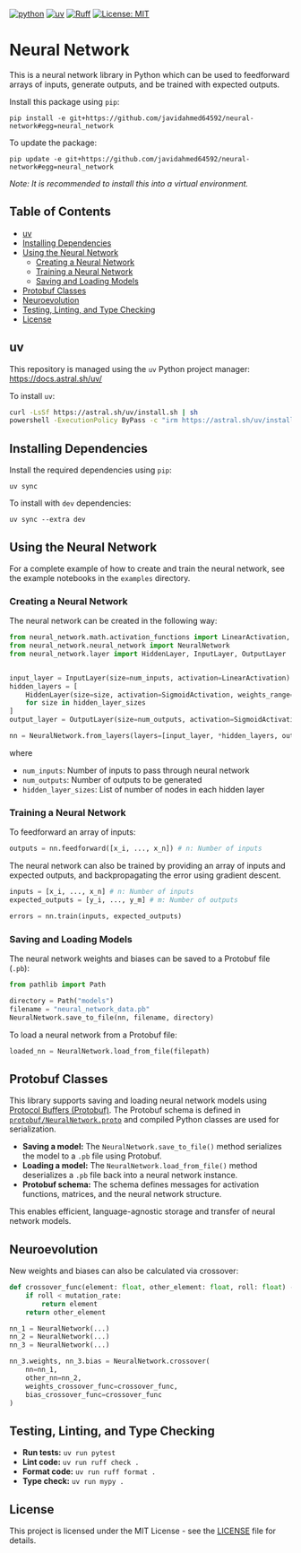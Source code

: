 [![python](https://img.shields.io/badge/Python-3.12-3776AB.svg?style=flat&logo=python&logoColor=ffd343)](https://docs.python.org/3.12/)
[![uv](https://img.shields.io/endpoint?url=https://raw.githubusercontent.com/astral-sh/uv/main/assets/badge/v0.json)](https://github.com/astral-sh/uv)
[![Ruff](https://img.shields.io/endpoint?url=https://raw.githubusercontent.com/astral-sh/ruff/main/assets/badge/v2.json)](https://github.com/astral-sh/ruff)
[![License: MIT](https://img.shields.io/badge/License-MIT-yellow.svg)](https://opensource.org/licenses/MIT)

<!-- omit from toc -->
# Neural Network
This is a neural network library in Python which can be used to feedforward arrays of inputs, generate outputs, and be trained with expected outputs.

Install this package using `pip`:

    pip install -e git+https://github.com/javidahmed64592/neural-network#egg=neural_network

To update the package:

    pip update -e git+https://github.com/javidahmed64592/neural-network#egg=neural_network

_Note: It is recommended to install this into a virtual environment._

<!-- omit from toc -->
## Table of Contents
- [uv](#uv)
- [Installing Dependencies](#installing-dependencies)
- [Using the Neural Network](#using-the-neural-network)
  - [Creating a Neural Network](#creating-a-neural-network)
  - [Training a Neural Network](#training-a-neural-network)
  - [Saving and Loading Models](#saving-and-loading-models)
- [Protobuf Classes](#protobuf-classes)
- [Neuroevolution](#neuroevolution)
- [Testing, Linting, and Type Checking](#testing-linting-and-type-checking)
- [License](#license)

## uv
This repository is managed using the `uv` Python project manager: https://docs.astral.sh/uv/

To install `uv`:

```sh
curl -LsSf https://astral.sh/uv/install.sh | sh                                    # Linux/Mac
powershell -ExecutionPolicy ByPass -c "irm https://astral.sh/uv/install.ps1 | iex" # Windows
```

## Installing Dependencies
Install the required dependencies using `pip`:

    uv sync

To install with `dev` dependencies:

    uv sync --extra dev

## Using the Neural Network
For a complete example of how to create and train the neural network, see the example notebooks in the `examples` directory.

### Creating a Neural Network
The neural network can be created in the following way:

```python
from neural_network.math.activation_functions import LinearActivation, SigmoidActivation
from neural_network.neural_network import NeuralNetwork
from neural_network.layer import HiddenLayer, InputLayer, OutputLayer


input_layer = InputLayer(size=num_inputs, activation=LinearActivation)
hidden_layers = [
    HiddenLayer(size=size, activation=SigmoidActivation, weights_range=[-1, 1], bias_range=[-1, 1])
    for size in hidden_layer_sizes
]
output_layer = OutputLayer(size=num_outputs, activation=SigmoidActivation, weights_range=[-1, 1], bias_range=[-1, 1])

nn = NeuralNetwork.from_layers(layers=[input_layer, *hidden_layers, output_layer])
```

where

- `num_inputs`: Number of inputs to pass through neural network
- `num_outputs`: Number of outputs to be generated
- `hidden_layer_sizes`: List of number of nodes in each hidden layer

### Training a Neural Network
To feedforward an array of inputs:

```python
outputs = nn.feedforward([x_i, ..., x_n]) # n: Number of inputs
```

The neural network can also be trained by providing an array of inputs and expected outputs, and backpropagating the error using gradient descent.

```python
inputs = [x_i, ..., x_n] # n: Number of inputs
expected_outputs = [y_i, ..., y_m] # m: Number of outputs

errors = nn.train(inputs, expected_outputs)
```

### Saving and Loading Models
The neural network weights and biases can be saved to a Protobuf file (`.pb`):

```python
from pathlib import Path

directory = Path("models")
filename = "neural_network_data.pb"
NeuralNetwork.save_to_file(nn, filename, directory)
```

To load a neural network from a Protobuf file:

```python
loaded_nn = NeuralNetwork.load_from_file(filepath)
```

## Protobuf Classes

This library supports saving and loading neural network models using [Protocol Buffers (Protobuf)](https://developers.google.com/protocol-buffers). The Protobuf schema is defined in [`protobuf/NeuralNetwork.proto`](protobuf/NeuralNetwork.proto) and compiled Python classes are used for serialization.

- **Saving a model:** The `NeuralNetwork.save_to_file()` method serializes the model to a `.pb` file using Protobuf.
- **Loading a model:** The `NeuralNetwork.load_from_file()` method deserializes a `.pb` file back into a neural network instance.
- **Protobuf schema:** The schema defines messages for activation functions, matrices, and the neural network structure.

This enables efficient, language-agnostic storage and transfer of neural network models.

## Neuroevolution
New weights and biases can also be calculated via crossover:

```python
def crossover_func(element: float, other_element: float, roll: float) -> float:
    if roll < mutation_rate:
        return element
    return other_element

nn_1 = NeuralNetwork(...)
nn_2 = NeuralNetwork(...)
nn_3 = NeuralNetwork(...)

nn_3.weights, nn_3.bias = NeuralNetwork.crossover(
    nn=nn_1,
    other_nn=nn_2,
    weights_crossover_func=crossover_func,
    bias_crossover_func=crossover_func
)
```

## Testing, Linting, and Type Checking

- **Run tests:** `uv run pytest`
- **Lint code:** `uv run ruff check .`
- **Format code:** `uv run ruff format .`
- **Type check:** `uv run mypy .`

## License

This project is licensed under the MIT License - see the [LICENSE](LICENSE) file for details.
